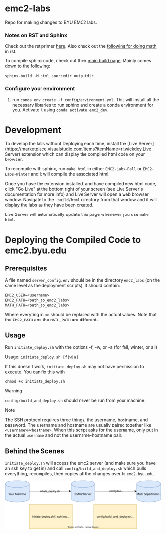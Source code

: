 # emc2-labs
Repo for making changes to BYU EMC2 labs.

### Notes on RST and Sphinx 

Check out the rst primer [here](https://www.sphinx-doc.org/en/master/usage/restructuredtext/basics.html#rst-primer). Also check out the [following for doing math](https://sphinx-rtd-trial.readthedocs.io/en/latest/ext/math.html) in rst.

To compile sphinx code, check out their [main build page](https://www.sphinx-doc.org/en/master/man/sphinx-build.html). Mainly comes down to the following:

`sphinx-build -M html sourcedir outputdir`

### Configure your environment
1) run `conda env create -f config/environment.yml`. This will install all the necessary libraries to run sphinx and create a conda environment for you. Activate it using `conda activate emc2_dev`.

# Development
To develop the labs without Deploying each time, install the [Live Server](https://marketplace.visualstudio.com/items?itemName=ritwickdey.Live Server) extension which can display the compiled html code on your browser.

To recompile with sphinx, run `make html` in either `EMC2-Labs-Fall` or `EMC2-Labs-Winter` and it will compile the associated html.

Once you have the extension installed, and have compiled new html code, click "Go Live" at the bottom right of your screen (see Live Server's documentation for more info) and Live Server will open a web browser window. Navigate to the `_build/html` directory from that window and it will display the labs as they have been created.

Live Server will automatically update this page whenever you use `make html`.

# Deploying the Compiled Code to emc2.byu.edu
## Prerequisites
A file named `server_config.env` should be in the directory `emc2_labs` (on the same level as the deployment scripts). It should contain:

```
EMC2_USER=<username>
EMC2_PATH=<path_to_emc2_labs>
MATH_PATH=<path_to_emc2_labs>
```

Where everyting in `<>` should be replaced with the actual values. Note that the `EMC2_PATH` and the `MATH_PATH` are different.

## Usage
Run `initiate_deploy.sh` with the options -f, -w, or -a (for fall, winter, or all)

Usage: `initiate_deploy.sh [f|w|a]`

If this doesn't work, `initiate_deploy.sh` may not have permission to execute. You can fix this with

`chmod +x initiate_deploy.sh`

> [!WARNING]
> `config/build_and_deploy.sh` should never be run from your machine.

> [!NOTE]
> The SSH protocol requires three things, the username, hostname, and password. The username and hostname are usually paired together like `<username>@<hostname>`. When this script asks for the username, only put in the actual `username` and not the username-hostname pair.

## Behind the Scenes
`initiate_deploy.sh` will access the emc2 server (and make sure you have an ssh key to get in) and call `config/build_and_deploy.sh` which pulls everything, recompiles, then copies all the changes over to `emc2.byu.edu`.

![](./config/deployment.svg)